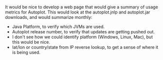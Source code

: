 It would be nice to develop a web page that would give a summary of
usage metrics for Autoplot. This would look at the autoplot.jnlp and
autoplot.jar downloads, and would summarize monthly:

  - Java Platform, to verify which JVMs are used.
  - Autoplot release number, to verify that updates are getting pushed
    out.
  - I don't see how we could identify platform (Windows, Linux, Mac),
    but this would be nice.
  - lat/lon or country/state from IP reverse lookup, to get a sense of
    where it is being used.
